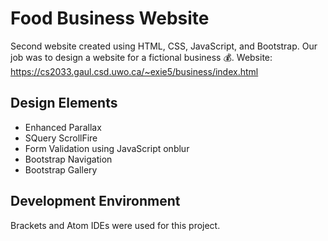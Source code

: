 # Food Business Website
Second website created using HTML, CSS, JavaScript, and Bootstrap. Our job was to design a website for a fictional business 💰. 
Website: https://cs2033.gaul.csd.uwo.ca/~exie5/business/index.html

Design Elements
-----------
* Enhanced Parallax
* SQuery ScrollFire
* Form Validation using JavaScript onblur
* Bootstrap Navigation
* Bootstrap Gallery

Development Environment
------------
Brackets and Atom IDEs were used for this project.
